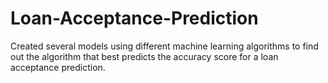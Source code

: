 # Loan-Acceptance-Prediction
Created several models using different machine learning algorithms to find out the algorithm that best predicts the accuracy score for a loan acceptance prediction.
